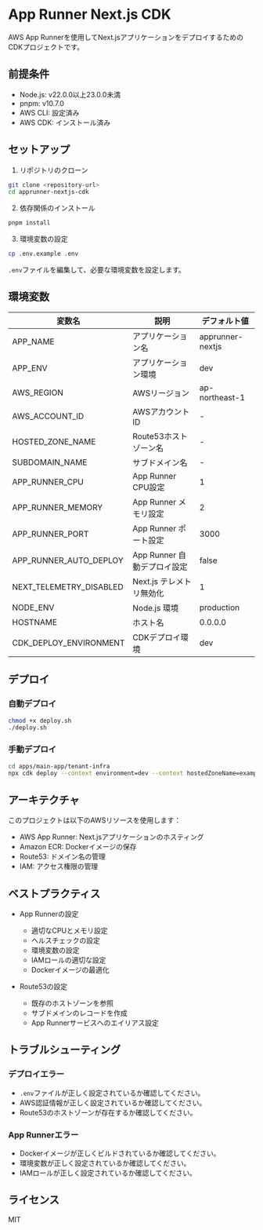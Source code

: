 # App Runner Next.js CDK

AWS App Runnerを使用してNext.jsアプリケーションをデプロイするためのCDKプロジェクトです。

## 前提条件

- Node.js: v22.0.0以上23.0.0未満
- pnpm: v10.7.0
- AWS CLI: 設定済み
- AWS CDK: インストール済み

## セットアップ

1. リポジトリのクローン

```bash
git clone <repository-url>
cd apprunner-nextjs-cdk
```

2. 依存関係のインストール

```bash
pnpm install
```

3. 環境変数の設定

```bash
cp .env.example .env
```

`.env`ファイルを編集して、必要な環境変数を設定します。

## 環境変数

| 変数名                  | 説明                        | デフォルト値     |
| ----------------------- | --------------------------- | ---------------- |
| APP_NAME                | アプリケーション名          | apprunner-nextjs |
| APP_ENV                 | アプリケーション環境        | dev              |
| AWS_REGION              | AWSリージョン               | ap-northeast-1   |
| AWS_ACCOUNT_ID          | AWSアカウントID             | -                |
| HOSTED_ZONE_NAME        | Route53ホストゾーン名       | -                |
| SUBDOMAIN_NAME          | サブドメイン名              | -                |
| APP_RUNNER_CPU          | App Runner CPU設定          | 1                |
| APP_RUNNER_MEMORY       | App Runner メモリ設定       | 2                |
| APP_RUNNER_PORT         | App Runner ポート設定       | 3000             |
| APP_RUNNER_AUTO_DEPLOY  | App Runner 自動デプロイ設定 | false            |
| NEXT_TELEMETRY_DISABLED | Next.js テレメトリ無効化    | 1                |
| NODE_ENV                | Node.js 環境                | production       |
| HOSTNAME                | ホスト名                    | 0.0.0.0          |
| CDK_DEPLOY_ENVIRONMENT  | CDKデプロイ環境             | dev              |

## デプロイ

### 自動デプロイ

```bash
chmod +x deploy.sh
./deploy.sh
```

### 手動デプロイ

```bash
cd apps/main-app/tenant-infra
npx cdk deploy --context environment=dev --context hostedZoneName=example.com --context subdomainName=app
```

## アーキテクチャ

このプロジェクトは以下のAWSリソースを使用します：

- AWS App Runner: Next.jsアプリケーションのホスティング
- Amazon ECR: Dockerイメージの保存
- Route53: ドメイン名の管理
- IAM: アクセス権限の管理

## ベストプラクティス

- App Runnerの設定

  - 適切なCPUとメモリ設定
  - ヘルスチェックの設定
  - 環境変数の設定
  - IAMロールの適切な設定
  - Dockerイメージの最適化

- Route53の設定
  - 既存のホストゾーンを参照
  - サブドメインのレコードを作成
  - App Runnerサービスへのエイリアス設定

## トラブルシューティング

### デプロイエラー

- `.env`ファイルが正しく設定されているか確認してください。
- AWS認証情報が正しく設定されているか確認してください。
- Route53のホストゾーンが存在するか確認してください。

### App Runnerエラー

- Dockerイメージが正しくビルドされているか確認してください。
- 環境変数が正しく設定されているか確認してください。
- IAMロールが正しく設定されているか確認してください。

## ライセンス

MIT
